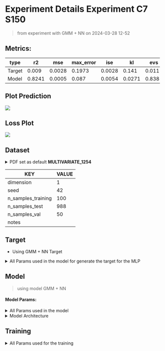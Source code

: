 # Experiment Details Experiment  C7 S150
> from experiment with GMM + NN
> on 2024-03-28 12-52
## Metrics:
                                                                   
| type   | r2     | mse    | max_error | ise    | kl     | evs    |
|--------|--------|--------|-----------|--------|--------|--------|
| Target | 0.009  | 0.0028 | 0.1973    | 0.0028 | 0.141  | 0.0111 |
| Model  | 0.8241 | 0.0005 | 0.087     | 0.0054 | 0.0271 | 0.8385 |
                                                                   
## Plot Prediction

<img src="C:\Users\mecon\Documents\GitHub\Gaussian-Mixture-Neural-Network\script\utils\..\..\result\GMM + NN\40bea7 Experiment  C7 
S150\pdf_40bea7.png">

## Loss Plot

<img src="C:\Users\mecon\Documents\GitHub\Gaussian-Mixture-Neural-Network\script\utils\..\..\result\GMM + NN\40bea7 Experiment  C7 
S150\loss_40bea7.png">

## Dataset

<details><summary>PDF set as default <b>MULTIVARIATE_1254</b></summary>

#### Dimension 1
                                      
| type        | rate | weight |      |
|-------------|------|--------|------|
| exponential | 1    | 0.2    |      |
| logistic    | 4    | 0.8    | 0.25 |
| logistic    | 5.5  | 0.7    | 0.3  |
| exponential | -1   | 0.25   | -10  |
                                      
</details>
                              
| KEY                | VALUE |
|--------------------|-------|
| dimension          | 1     |
| seed               | 42    |
| n_samples_training | 100   |
| n_samples_test     | 988   |
| n_samples_val      | 50    |
| notes              |       |
                              
## Target
- Using GMM + NN Target
<details><summary>All Params used in the model for generate the target for the MLP </summary>

                         
| KEY          | VALUE  |
|--------------|--------|
| n_components | 7      |
| n_init       | 30     |
| max_iter     | 100    |
| init_params  | kmeans |
| random_state | 42     |
                         
</details>

## Model
> using model GMM + NN
#### Model Params:
<details><summary>All Params used in the model </summary>

                                                  
| KEY             | VALUE                        |
|-----------------|------------------------------|
| dropout         | 0.0                          |
| hidden_layer    | [(64, ReLU()), (26, Tanh())] |
| last_activation | lambda                       |
                                                  
</details>

<details><summary>Model Architecture </summary>

LitModularNN(
  (neural_netowrk_modular): NeuralNetworkModular(
    (dropout): Dropout(p=0.0, inplace=False)
    (output_layer): Linear(in_features=26, out_features=1, bias=True)
    (last_activation): AdaptiveSigmoid(
      (sigmoid): Sigmoid()
    )
    (layers): ModuleList(
      (0): Linear(in_features=1, out_features=64, bias=True)
      (1): Linear(in_features=64, out_features=26, bias=True)
      (2): AdaptiveSigmoid(
        (sigmoid): Sigmoid()
      )
    )
    (activation): ModuleList(
      (0): ReLU()
      (1): Tanh()
    )
  )
)
</details>

## Training
<details><summary>All Params used for the training </summary>

                              
| KEY           | VALUE      |
|---------------|------------|
| epochs        | 500        |
| batch_size    | 10         |
| loss_type     | huber_loss |
| optimizer     | Adam       |
| learning_rate | 0.0023067  |
                              
</details>

